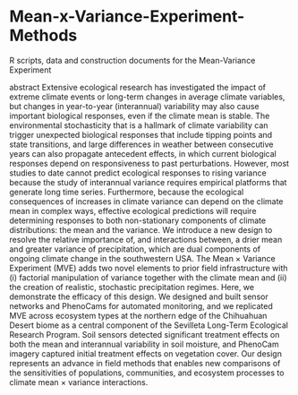 # Mean-x-Variance-Experiment-Methods
R scripts, data and construction documents for the Mean-Variance Experiment

abstract
Extensive ecological research has investigated the impact of extreme climate events or long-term changes in average climate variables, but changes in year-to-year (interannual) variability may also cause important biological responses, even if the climate mean is stable. The environmental stochasticity that is a hallmark of climate variability can trigger unexpected biological responses that include tipping points and state transitions, and large differences in weather between consecutive years can also propagate antecedent effects, in which current biological responses depend on responsiveness to past perturbations. However, most studies to date cannot predict ecological responses to rising variance because the study of interannual variance requires empirical platforms that generate long time series. Furthermore, because the ecological consequences of increases in climate variance can depend on the climate mean in complex ways, effective ecological predictions will require determining responses to both non-stationary components of climate distributions: the mean and the variance. We introduce a new design to resolve the relative importance of, and interactions between, a drier mean and greater variance of precipitation, which are dual components of ongoing climate change in the southwestern USA. The Mean × Variance Experiment (MVE) adds two novel elements to prior field infrastructure with (i) factorial manipulation of variance together with the climate mean and (ii) the creation of realistic, stochastic precipitation regimes. Here, we demonstrate the efficacy of this design. We designed and built sensor networks and PhenoCams for automated monitoring, and we replicated MVE across ecosystem types at the northern edge of the Chihuahuan Desert biome as a central component of the Sevilleta Long-Term Ecological Research Program. Soil sensors detected significant treatment effects on both the mean and interannual variability in soil moisture, and PhenoCam imagery captured initial treatment effects on vegetation cover. Our design represents an advance in field methods that enables new comparisons of the sensitivities of populations, communities, and ecosystem processes to climate mean × variance interactions.
